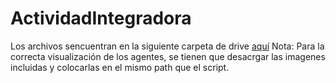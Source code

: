 # ActividadIntegradora

Los archivos sencuentran en la siguiente carpeta de drive [aquí](https://drive.google.com/drive/folders/1Oxkln2HU_rkhaDyqcDVllzbflHzjBjy-?usp=sharing)
Nota: Para la correcta visualización de los agentes, se tienen que desacrgar las imagenes incluidas y colocarlas en el mismo path que el script.